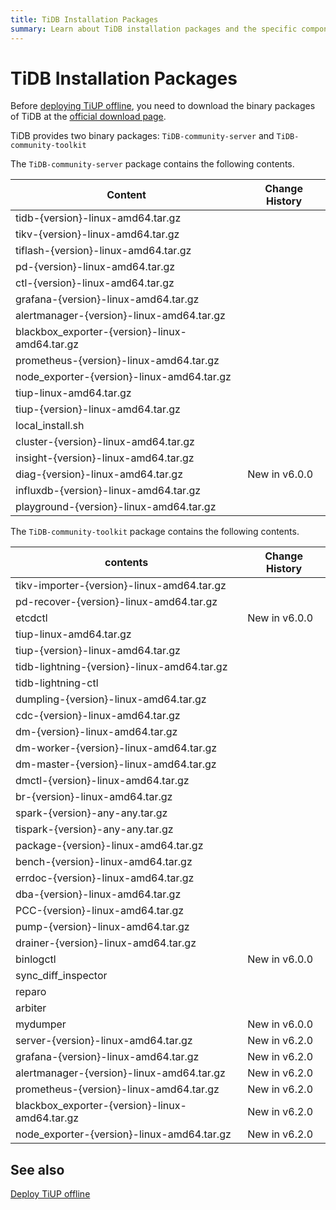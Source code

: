 ```yaml
---
title: TiDB Installation Packages
summary: Learn about TiDB installation packages and the specific components included.
---
```


# TiDB Installation Packages

Before [deploying TiUP offline](/production-deployment-using-tiup.md#deploy-tiup-offline), you need to download the binary packages of TiDB at the [official download page](https://en.pingcap.com/download/).

TiDB provides two binary packages: `TiDB-community-server` and `TiDB-community-toolkit`

The `TiDB-community-server` package contains the following contents.

| Content | Change History |
|---|---|
| tidb-{version}-linux-amd64.tar.gz |  |
| tikv-{version}-linux-amd64.tar.gz |  |
| tiflash-{version}-linux-amd64.tar.gz |  |
| pd-{version}-linux-amd64.tar.gz |  |
| ctl-{version}-linux-amd64.tar.gz |  |
| grafana-{version}-linux-amd64.tar.gz |  |
| alertmanager-{version}-linux-amd64.tar.gz |  |
| blackbox_exporter-{version}-linux-amd64.tar.gz |  |
| prometheus-{version}-linux-amd64.tar.gz |  |
| node_exporter-{version}-linux-amd64.tar.gz |  |
| tiup-linux-amd64.tar.gz |  |
| tiup-{version}-linux-amd64.tar.gz |  |
| local_install.sh |  |
| cluster-{version}-linux-amd64.tar.gz |  |
| insight-{version}-linux-amd64.tar.gz |  |
| diag-{version}-linux-amd64.tar.gz | New in v6.0.0 |
| influxdb-{version}-linux-amd64.tar.gz |  |
| playground-{version}-linux-amd64.tar.gz |  |

The `TiDB-community-toolkit` package contains the following contents.

| contents | Change History |
|---|---|
| tikv-importer-{version}-linux-amd64.tar.gz |  |
| pd-recover-{version}-linux-amd64.tar.gz |  |
| etcdctl | New in v6.0.0 |
| tiup-linux-amd64.tar.gz |  |
| tiup-{version}-linux-amd64.tar.gz |  |
| tidb-lightning-{version}-linux-amd64.tar.gz |  |
| tidb-lightning-ctl |  |
| dumpling-{version}-linux-amd64.tar.gz |  |
| cdc-{version}-linux-amd64.tar.gz |  |
| dm-{version}-linux-amd64.tar.gz |  |
| dm-worker-{version}-linux-amd64.tar.gz |  |
| dm-master-{version}-linux-amd64.tar.gz |  |
| dmctl-{version}-linux-amd64.tar.gz |  |
| br-{version}-linux-amd64.tar.gz |  |
| spark-{version}-any-any.tar.gz |  |
| tispark-{version}-any-any.tar.gz |  |
| package-{version}-linux-amd64.tar.gz |  |
| bench-{version}-linux-amd64.tar.gz |  |
| errdoc-{version}-linux-amd64.tar.gz |  |
| dba-{version}-linux-amd64.tar.gz |  |
| PCC-{version}-linux-amd64.tar.gz |  |
| pump-{version}-linux-amd64.tar.gz |  |
| drainer-{version}-linux-amd64.tar.gz |  |
| binlogctl | New in v6.0.0 |
| sync_diff_inspector |  |
| reparo |  |
| arbiter |  |
| mydumper | New in v6.0.0 |
| server-{version}-linux-amd64.tar.gz | New in v6.2.0 |
| grafana-{version}-linux-amd64.tar.gz | New in v6.2.0 |
| alertmanager-{version}-linux-amd64.tar.gz | New in v6.2.0 |
| prometheus-{version}-linux-amd64.tar.gz | New in v6.2.0 |
| blackbox_exporter-{version}-linux-amd64.tar.gz | New in v6.2.0  |
| node_exporter-{version}-linux-amd64.tar.gz | New in v6.2.0  |

## See also

[Deploy TiUP offline](/production-deployment-using-tiup.md#deploy-tiup-offline)
